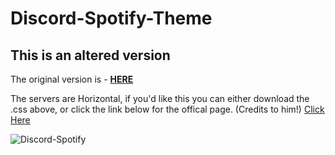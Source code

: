 # Discord-Spotify-Theme


## This is an altered version
The original version is - [**HERE**](https://github.com/CapnKitten/Spotify-Discord)

The servers are Horizontal, if you'd like this you can either download the .css above, or click the link below for the offical page.
(Credits to him!)
[Click Here](https://betterdiscordlibrary.com/themes/Horizontal%20Serverlist)


![Discord-Spotify](https://i.imgur.com/Yz5iZcC.png "Meme")
